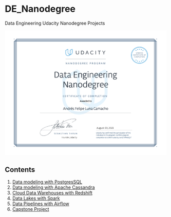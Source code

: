 # DE_Nanodegree
Data Engineering Udacity Nanodegree Projects

![](images/Certificate.png)

## Contents
1. [Data modeling with PostgresSQL](postgres/README.md)
2. [Data modeling with Apache Cassandra](cassandra/README.md)
3. [Cloud Data Warehouses with Redshift](redshift/README.md)
4. [Data Lakes with Spark](spark/README.md)
5. [Data Pipelines with Airflow](airflow/README.md)
6. [Capstone Project](capstone/README.md)

